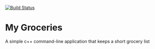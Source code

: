 [![Build Status](https://travis-ci.com/krasmussen3/MyGroceries.svg?branch=master)](https://travis-ci.com/krasmussen3/MyGroceries)

# My Groceries

A simple c++ command-line application that keeps a short grocery list
